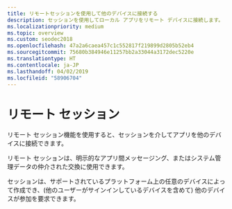 ```yaml
---
title: リモートセッションを使用して他のデバイスに接続する
description: セッションを使用してローカル アプリをリモート デバイスに接続します。
ms.localizationpriority: medium
ms.topic: overview
ms.custom: seodec2018
ms.openlocfilehash: 47a2a6caea457c1c552817f219899d2805b52eb4
ms.sourcegitcommit: 75680b384946e11257bb2a33044a3172dec5220e
ms.translationtype: HT
ms.contentlocale: ja-JP
ms.lasthandoff: 04/02/2019
ms.locfileid: "58906704"
---
```

# <a name="remote-sessions"></a>リモート セッション

リモート セッション機能を使用すると、セッションを介してアプリを他のデバイスに接続できます。

リモート セッションは、明示的なアプリ間メッセージング、またはシステム管理データの仲介された交換に使用できます。

セッションは、サポートされているプラットフォーム上の任意のデバイスによって作成でき、(他のユーザーがサインインしているデバイスを含めて) 他のデバイスが参加を要求できます。

